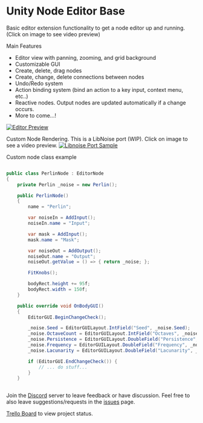 # Unity Node Editor Base

Basic editor extension functionality to get a node editor up and running. (Click on image to see video preview)

Main Features
* Editor view with panning, zooming, and grid background
* Customizable GUI
* Create, delete, drag nodes
* Create, change, delete connections between nodes
* Undo/Redo system
* Action binding system (bind an action to a key input, context menu, etc..)
* Reactive nodes. Output nodes are updated automatically if a change occurs.
* More to come...!

[![Editor Preview](http://i.imgur.com/Xe87a3R.png)](https://www.youtube.com/watch?v=Ei93d362uYE)


Custom Node Rendering. This is a LibNoise port (WIP). Click on image to see a video preview.
[![Libnoise Port Sample](http://i.imgur.com/HyVRkHV.png)](https://twitter.com/Unit_978/status/897544106670383104)

Custom node class example

```csharp

public class PerlinNode : EditorNode
{
    private Perlin _noise = new Perlin();

    public PerlinNode()
    {
        name = "Perlin";

        var noiseIn = AddInput();
        noiseIn.name = "Input";

        var mask = AddInput();
        mask.name = "Mask";

        var noiseOut = AddOutput();
        noiseOut.name = "Output";
        noiseOut.getValue = () => { return _noise; };

        FitKnobs();

        bodyRect.height += 95f;
        bodyRect.width = 150f;
    }

    public override void OnBodyGUI()
    {
        EditorGUI.BeginChangeCheck();

        _noise.Seed = EditorGUILayout.IntField("Seed", _noise.Seed);
        _noise.OctaveCount = EditorGUILayout.IntField("Octaves", _noise.OctaveCount);
        _noise.Persistence = EditorGUILayout.DoubleField("Persistence", _noise.Persistence);
        _noise.Frequency = EditorGUILayout.DoubleField("Frequency", _noise.Frequency);
        _noise.Lacunarity = EditorGUILayout.DoubleField("Lacunarity", _noise.Lacunarity);

        if (EditorGUI.EndChangeCheck()) {
            // ... do stuff...
        }
    }
    
```
Join the [Discord](https://discord.gg/ph2p7qC) server to leave feedback or have discussion.
Feel free to also leave suggestions/requests in the [issues](https://github.com/Unit978/UnityNodeEditorBase/issues) page.

[Trello Board](https://trello.com/b/8uTTbqHF/uneb-status-board) to view project status.
